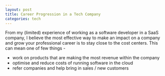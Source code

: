 ```yaml
---
layout: post
title: Career Progression in a Tech Company
categories: tech
---
```


From my (limited) experience of working as a software developer in a SaaS company, I believe the most
effective way to make an impact on a company and grow your professional career is to stay close to the
cost centers. This can mean one of few things - 

- work on products that are making the most revenue within the company
- optimise and reduce costs of running software in the cloud
- refer companies and help bring in sales / new customers

